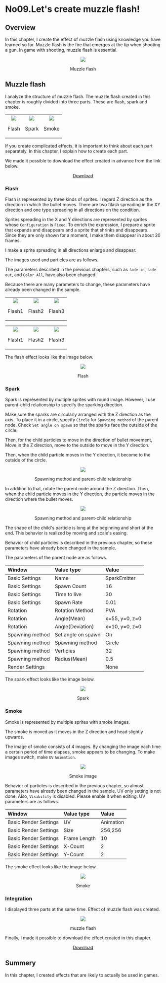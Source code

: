 ﻿# No09.Let's create muzzle flash!

<div class="main">

## Overview

In this chapter, I create the effect of muzzle flash using knowledge you have learned so far.
Muzzle flash is the fire that emerges at the tip when shooting a gun.
In game with shooting, muzzle flash is essential.

<div align="center">
<img src="../../img/Tutorial/09/completed.gif">
<p>Muzzle flash</p>
</div>

## Muzzle flash

I analyze the structure of muzzle flash.
The muzzle flash created in this chapter is roughly divided into three parts.
These are flash, spark and smoke.

<div align="center">
<table>
<tr>

<td>
<div align="center">
<img src="../../img/Tutorial/09/flash.png">
<p>Flash</p>
</div>
</td>

<td>
<div align="center">
<img src="../../img/Tutorial/09/spark.png">
<p>Spark</p>
</div>
</td>

<td>
<div align="center">
<img src="../../img/Tutorial/09/smoke.png">
<p>Smoke</p>
</div>
</td>

</tr>
</table>
</div>

If you create complicated effects, it is important to think about each part separately.
In this chapter, I explain how to create each part.

We made it possible to download the effect created in advance from the link below.

<div align="center">
<a href = "../../Sample/09_01_Sample.zip">Download</a>
</div>

### Flash

Flash is represented by three kinds of sprites.
I regard Z direction as the direction in which the bullet moves.
There are two filash spreading in the XY direction and one type spreading in all directions on the condition.

Sprites spreading in the X and Y directions are represented by sprites whose ```Configuration``` is ```Fixed```.
To enrich the expression, I prepare a sprite that expands and disappears and a sprite that shrinks and disappears.
Since they are only shown for a moment, I make them disappear in about 20 frames.

I make a sprite spreading in all directions enlarge and disappear.

The images used and particles are as follows.

The parameters described in the previous chapters, such as ```fade-in```, ```fade-out```, and ```Color All```, have also been changed.

Because there are many parameters to change, these parameters have already been changed in the sample.

<div align="center">
<table>
<tr>

<td>
<div align="center">
<img src="../../img/Tutorial/09/flash1.png">
<p>Flash1</p>
</div>
</td>

<td>
<div align="center">
<img src="../../img/Tutorial/09/flash2.png">
<p>Flash2</p>
</div>
</td>

<td>
<div align="center">
<img src="../../img/Tutorial/09/flash3.png">
<p>Flash3</p>
</div>
</td>

</tr>
</table>
</div>

<div align="center">
<table>
<tr>

<td>
<div align="center">
<img src="../../img/Tutorial/09/flash1_image.png">
<p>Flash1</p>
</div>
</td>

<td>
<div align="center">
<img src="../../img/Tutorial/09/flash2_image.png">
<p>Flash2</p>
</div>
</td>

<td>
<div align="center">
<img src="../../img/Tutorial/09/flash3_image.png">
<p>Flash3</p>
</div>
</td>

</tr>
</table>
</div>

The flash effect looks like the image below.

<div align="center">
<img src="../../img/Tutorial/09/flash.gif">
<p>Flash</p>
</div>

### Spark

Spark is represented by multiple sprites with round image.
However, I use parent-child relationship to specify the sparking direction.

Make sure the sparks are circularly arranged with the Z direction as the axis.
To place it in a circle, specify ```Circle``` for ```Spawning method``` of the parent node.
Check ```Set angle on spawn``` so that the sparks face the outside of the circle.

Then, for the child particles to move in the direction of bullet movement,
Move in the Z direction, move to the outside to move in the Y direction.

Then, when the child particle moves in the Y direction, it become to the outside of the circle.

<div align="center">
<img src="../../img/Tutorial/09/parent.png">
<p>Spawning method and parent-child relationship</p>
</div>

In addition to that, rotate the parent node around the Z direction.
Then, when the child particle moves in the Y direction, the particle moves in the direction where the bullet moves.

<div align="center">
<img src="../../img/Tutorial/09/rotatedParent.png">
<p>Spawning method and parent-child relationship</p>
</div>

The shape of the child's particle is long at the beginning and short at the end.
This behavior is realized by moving and scale's easing.

Behavior of child particles is described in the previous chapter, so these parameters have already been changed in the sample.

The parameters of the parent node are as follows.

|Window|Value type|Value|
|:----|:----|:----|
|Basic Settings|Name|SparkEmitter|
|Basic Settings|Spawn Count|16|
|Basic Settings|Time to live|30|
|Basic Settings|Spawn Rate|0.01|
|Rotation|Rotation Method|PVA|
|Rotation|Angle(Mean)|x=55, y=0, z=0|
|Rotation|Angle(Deviation)|x=10, y=0, z=0|
|Spawning method|Set angle on spawn|On|
|Spawning method|Spawning method|Circle|
|Spawning method|Verticies|32|
|Spawning method|Radius(Mean)|0.5|
|Render Settings||None|

The spark effect looks like the image below.

<div align="center">
<img src="../../img/Tutorial/09/spark.gif">
<p>Spark</p>
</div>

### Smoke

Smoke is represented by multiple sprites with smoke images.

The smoke is moved as it moves in the Z direction and head slightly upwards.

The image of smoke consists of 4 images.
By changing the image each time a certain period of time elapses, smoke appears to be changing.
To make images switch, make ```UV``` ```Animation```.

<div align="center">
<img src="../../img/Tutorial/09/smoke_image.png">
<p>Smoke image</p>
</div>

Behavior of particles is described in the previous chapter, so almost parameters have already been changed in the sample.
UV only setting is not done.
Also, ```Visibility``` is disabled. Please enable it when editing.
UV parameters are as follows.

|Window|Value type|Value|
|:----|:----|:----|
|Basic Render Settings|UV|Animation|
|Basic Render Settings|Size|256,256|
|Basic Render Settings|Frame Length|10|
|Basic Render Settings|X-Count|2|
|Basic Render Settings|Y-Count|2|

The smoke effect looks like the image below.

<div align="center">
<img src="../../img/Tutorial/09/smoke.gif">
<p>Smoke</p>
</div>

### Integration

I displayed three parts at the same time.
Effect of muzzle flash was created.

<div align="center">
<img src="../../img/Tutorial/09/completed.gif">
<p>muzzle flash</p>
</div>

Finally, I made it possible to download the effect created in this chapter.

<div align="center">
<a href = "../../Sample/09_02_Sample.zip">Download</a>
</div>

## Summery

In this chapter, I created effects that are likely to actually be used in games.

</div>
